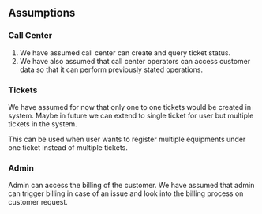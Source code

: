 ## Assumptions

### Call Center 

1. We have assumed call center can create and query ticket status. 
2. We have also assumed that call center operators can access customer data so that it can perform previously stated operations.

### Tickets

We have assumed for now that only one to one tickets would be created in system. Maybe in future we can extend to single ticket for user but multiple tickets in the system. 

This can be used when user wants to register multiple equipments under one ticket instead of multiple tickets.

### Admin

Admin can access the billing of the customer. We have assumed that admin can trigger billing in case of an issue and look into the billing process on customer request.

